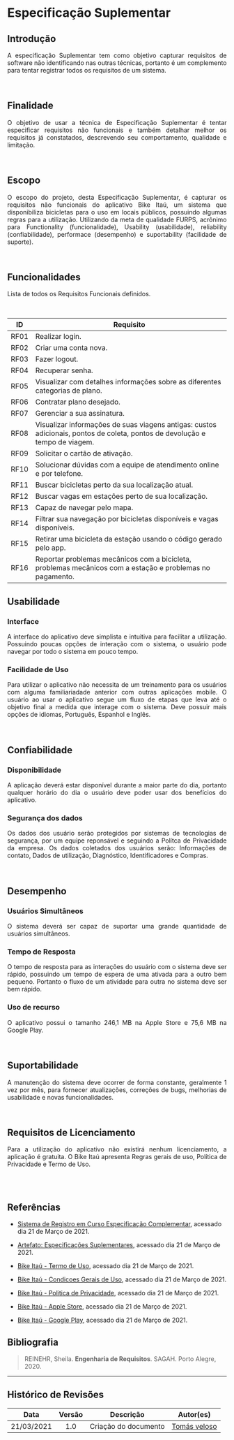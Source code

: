 # Especificação Suplementar

## Introdução

<p align = "justify">A especificação Suplementar tem como objetivo capturar requisitos de software não identificando nas outras técnicas, portanto é um
complemento para tentar registrar todos os requisitos de um sistema.</p>
</br>

## Finalidade

<p align = "justify">O objetivo de usar a técnica de Especificação Suplementar é tentar especificar requisitos não funcionais e também detalhar melhor os requisitos já constatados, descrevendo seu comportamento, qualidade e limitação.</p>
</br>

## Escopo

<p align = "justify">O escopo do projeto, desta Especificação Suplementar, é capturar os requisitos não funcionais do aplicativo Bike Itaú, um sistema que disponibiliza bicicletas para o uso em locais públicos, possuindo algumas regras para a utilização. Utilizando da meta de qualidade FURPS, acrônimo para Functionality (funcionalidade), Usability (usabilidade),
reliability (confiabilidade), performace (desempenho) e suportability (facilidade
de suporte).</p>
</br>

## Funcionalidades

<p align = "justify">Lista de todos os Requisitos Funcionais definidos.</p>
</br>

| ID | Requisito |
| :---: | --- |
| RF01 | Realizar login. |
| RF02 | Criar uma conta nova. |
| RF03 | Fazer logout. |
| RF04 | Recuperar senha. |
| RF05 | Visualizar com detalhes informações sobre as diferentes categorias de plano. |
| RF06 | Contratar plano desejado. |
| RF07 | Gerenciar a sua assinatura. |
| RF08 | Visualizar informações de suas viagens antigas: custos adicionais, pontos de coleta, pontos de devolução e tempo de viagem. |
| RF09 | Solicitar o cartão de ativação. |
| RF10 | Solucionar dúvidas com a equipe de atendimento online e por telefone. |
| RF11 | Buscar bicicletas perto da sua localização atual. |
| RF12 | Buscar vagas em estações perto de sua localização. |
| RF13 | Capaz de navegar pelo mapa. |
| RF14 | Filtrar sua navegação por bicicletas disponíveis e vagas disponíveis. |
| RF15 | Retirar uma bicicleta da estação usando o código gerado pelo app. |
| RF16 | Reportar problemas mecânicos com a bicicleta, problemas mecânicos com a estação e problemas no pagamento. |


## Usabilidade

###  Interface

<p align = "justify">A interface do aplicativo deve simplista e intuitiva para facilitar a utilização. Possuindo poucas opções de interação com o sistema, o usuário pode navegar por todo o sistema em pouco tempo.</p>

###  Facilidade de Uso

<p align = "justify">Para utilizar o aplicativo não necessita de um treinamento para os usuários com alguma familiariadade anterior com outras aplicações mobile. O usuário ao usar o aplicativo segue um fluxo de etapas que leva até o objetivo final a medida que interage com o sistema. Deve possuir mais opções de idiomas, Português, Espanhol e Inglês.</p></br>

## Confiabilidade

###  Disponibilidade

<p align = "justify">A aplicação deverá estar disponível durante a maior parte do dia, portanto qualquer horário do dia o usuário deve poder usar dos benefícios do aplicativo.</p>

###  Segurança dos dados

<p align = "justify">Os dados dos usuário serão protegidos por sistemas de tecnologias de segurança, por um equipe reponsável e seguindo a Polítca de Privacidade da empresa. Os dados coletados dos usuários serão: Informações de contato, Dados de utilização, Diagnóstico, Identificado­res e Compras.</p></br>

## Desempenho

### Usuários Simultâneos

<p align = "justify">O sistema deverá ser capaz de suportar uma grande quantidade de usuários simultâneos.</p>


### Tempo de Resposta

<p align = "justify">O tempo de resposta para as interações do usuário com o sistema deve ser rápido, possuindo um tempo de espera de uma ativada para a outro bem pequeno. Portanto o fluxo de um atividade para outra no sistema deve ser bem rápido.</p>

### Uso de recurso

<p align = "justify">O aplicativo possui o tamanho 246,1 MB na Apple Store e 75,6 MB na Google Play.</p></br>

## Suportabilidade

<p align = "justify">A manutenção do sistema deve ocorrer de forma constante, geralmente 1 vez por mês, para fornecer atualizações, correções de bugs, melhorias de usabilidade e novas funcionalidades. </p></br>

## Requisitos de Licenciamento

<p align = "justify">Para a utilização do aplicativo não existirá nenhum licenciamento, a aplicação é gratuita. O Bike Itaú apresenta Regras gerais de uso, Política de Privacidade e Termo de Uso. </p><br/></br>

## Referências

* [Sistema de Registro em Curso Especificação Complementar](https://www.cin.ufpe.br/~gta/rup-vc/extend.formal_resources/guidances/examples/resources/supplspec_v1.htm), acessado dia 21 de Março de 2021.

* [Artefato: Especificações Suplementares](https://www.cin.ufpe.br/~gta/rup-vc/core.base_rup/workproducts/rup_supplementary_specification_F5ACAA22.html), acessado dia 21 de Março de 2021.

* [Bike Itaú - Termo de Uso](https://bikeitau.com.br/bikesampa/termo-de-uso/), acessado dia 21 de Março de 2021.

* [Bike Itaú - Condicoes Gerais de Uso](https://bikeitau.com.br/bikesampa/condicoes-gerais-de-uso/), acessado dia 21 de Março de 2021.

* [Bike Itaú - Politica de Privacidade](https://bikeitau.com.br/bikepe/politica-de-privacidade/), acessado dia 21 de Março de 2021.

* [Bike Itaú - Apple Store](https://apps.apple.com/br/app/bike-ita%C3%BA/id1270864475), acessado dia 21 de Março de 2021.

* [Bike Itaú - Google Play](https://play.google.com/store/apps/details?id=pbsc.cyclefinder.tembici&hl=pt_BR&gl=US), acessado dia 21 de Março de 2021.


## Bibliografia

> REINEHR, Sheila. **Engenharia de Requisitos**. SAGAH. Porto Alegre, 2020.

---


## Histórico de Revisões

| Data | Versão | Descrição | Autor(es) |
| :----: | :----: | :----: | :----: |
| 21/03/2021 | 1.0 | Criação do documento | [Tomás veloso](https://github.com/tomasvelos0) |
